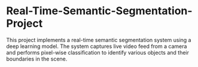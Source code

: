 # Real-Time-Semantic-Segmentation-Project
This project implements a real-time semantic segmentation system using a deep learning model. The system captures live video feed from a camera and performs pixel-wise classification to identify various objects and their boundaries in the scene.
